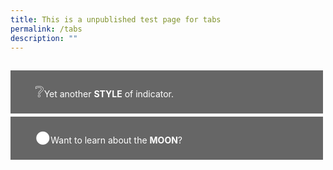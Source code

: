```yaml
---
title: This is a unpublished test page for tabs
permalink: /tabs
description: ""
---
```


<!--<html>
<head>
<meta charset="utf-8">
<title>Test Accordion</title>

<style>

input { display: none; }
input + label { display: inline-block }

input ~ .tab { display: none }
#tab1:checked ~ .tab.content1,
#tab2:checked ~ .tab.content2,
#tab3:checked ~ .tab.content3,
#tab4:checked ~ .tab.content4,
#tab5:checked ~ .tab.content5 { display: block; }

input + label {
  border: 1px solid #999;
  background: #EEE;
  padding: 4px 12px;
  border-radius: 4px 4px 0 0;
  position: relative;
  top: 1px;
}
input:checked + label {
  background: #FFF;
  border-bottom: 1px solid transparent;
}
input ~ .tab {
  border-top: 1px solid #999;
  padding: 12px;
		}
</style>
</head>
<body>
<input type="radio" name="tabs" id="tab1" checked />
<label for="tab1">Tab1</label>

<input type="radio" name="tabs" id="tab2" />
<label for="tab2">Tab2</label>

<input type="radio" name="tabs" id="tab3" />
<label for="tab3">Tab3</label>

<input type="radio" name="tabs" id="tab4" />
<label for="tab4">tab4</label>

<input type="radio" name="tabs" id="tab5" />
<label for="tab5">tab5</label>

<div class="tab content1">Tab1 Contents</div>
<div class="tab content2">Tab2 Contents</div>
<div class="tab content3">Tab3 Contents</div>
<div class="tab content4">Tab4 Contents</div>
<div class="tab content5">Tab5 Contents</div>
</body>
</html>

<html>
<head>
<style>
  .pushable {
    background: hsl(345deg, 100%, 76%);
    border-radius: 12px;
    border: none;
    padding: 0;
    cursor: pointer;
    outline-offset: 4px;
  }
  .front {
    display: block;
    padding: 12px 42px;
    border-radius: 12px;
    font-size: 1.25rem;
    background: hsl(345deg, 100%, 84%);
    color: white;
    transform: translateY(-6px);
  }

  .pushable:active .front {
    transform: translateY(-2px);
  }
</style>
	</head>
<body>	
<a href="/arriving/general-travel/fully-vaccinated"><button class="pushable">
  <span class="front">
	 <p style="font-size:20px; margin-top:10px; margin-bottom:0px; line-height:1.35; text-align:justify;"> <b>CLICK HERE for Travel Checklist for Fully Vaccinated Travellers</b></p>
  <ul style="list-style-type: disc; line-height:1.35; text-align:justify;">
	  <li style="line-height:1.35; font-size:20px;">Fully Vaccinated with WHO Emergency Use Listing Vaccines; or</li>
	   <li style="line-height:1.35; font-size:20px; text-align:justify;">Aged 12 and below regardless of vaccination status </li>
	  </ul>
	</span>
	</button></a>
</body>
</html>

 <p style="font-size:20px; margin-top:20px; margin-bottom:20px; line-height:1.35;"></p>

<html>
<head>
<style>
  .pushableT {
    background: hsl(205deg, 40%, 30%);
    border-radius: 12px;
    border: none;
    padding: 0;
    cursor: pointer;
    outline-offset: 4px;
  }
  .frontT {
    display: block;
    padding: 12px 42px;
    border-radius: 12px;
    font-size: 1.25rem;
    background: hsl(205deg, 40%, 20%);
    color: white;
    transform: translateY(-6px);
  }

  .pushableT:active .front {
    transform: translateY(-2px);
  }
</style>
	</head>
<body>	
<a href="/arriving/general-travel/non-fully-vaccinated"><button class="pushableT">
  <span class="frontT">
	 <p style="font-size:20px; margin-top:10px; margin-bottom:0px; line-height:1.35; text-align:justify;"> <b>CLICK HERE for Travel Checklist for Non-Fully Vaccinated Travellers</b></p>
  <ul style="list-style-type: disc; line-height:1.35; width:auto;">
	  <li style="line-height:1.35; font-size:20px; text-align:justify;">Aged 13 and above and not fully vaccinated with <br> WHO Emergency Use Listing Vaccines; or  </li>
	   <li style="line-height:1.35; font-size:20px; text-align:justify;">Certified medically ineligible for COVID-19 vaccinations </li>
	  </ul>
	</span>
	</button></a>
</body>
</html>-->

<html>
<head>
<meta charset="utf-8">
<title>Test Accordion</title>
<style>
	
/* # Style 6 # */
details.style6 summary {
  padding-right: 2.2rem;
  padding-left: 1rem;
}
details.style6 summary::before {
  content: "❔";
  font-size: 1.5rem;
  top: 0.5rem;
  left: unset;
  right: 0.5rem;
  transform: rotate(0);
}
details.style6:hover > summary:before {
  content: "👁️‍🗨️";
}
details[open].style6 > summary:before {
  content: "❌";
  transform: rotate(0deg);
}

/* # Style 7 # */
details.style7 summary {
  padding-left: 3rem;
}
details[open].style7 summary,
details.style7:hover summary {
  background: #000;
  color: #CCC;
}
details[open].style7 summary strong,
details.style7:hover summary strong {
  color: #FDCE4C;
}
details.style7:hover summary strong { color: #ffdf87; }
details.style7 summary::before {
  content: "🌑";
  font-size: 1.5rem;
  top: 0.5rem;
  left: 0.5rem;
  transform: rotate(0);
}
details.style7:hover > summary::before {
  content: "🌕";
}
details[open].style7 > summary::before {
  content: "🌕";
  transform: rotate(0deg);
}
details[open].style7 > summary:hover::before {
  content: "🌕";
}
details .moon-new { display: inline; }
details .moon-full { display: none; }
details[open] .moon-new { display: none; }
details[open] .moon-full { display: inline; }
details.style7 .content { background: #DDD; }

/* # Just Some Pretty Styles # */
body { font-family: "Open Sans", sans-serif; padding-bottom: 400px; }
img { max-width: 100%; }
p { margin: 0; padding-bottom: 10px; }
p:last-child { padding: 0; }
details {
  max-width: 500px;
  box-sizing: border-box;
  margin-top: 5px;
  background: white;
}
summary {
  border: 4px solid transparent;
  outline: none;
  padding: 1rem;
  display: block;
  background: #666;
  color: white;
  padding-left: 2.2rem;
  position: relative;
  cursor: pointer;
}
details[open] summary,
summary:hover {
  color: #FFCA28;
  background: #444;
}
summary:hover strong,
details[open] summary strong,
summary:hover::before,
details[open] summary::before {
  color: #FFA128;
}
.content {
  padding: 10px;
  border: 2px solid #888;
  border-top: none;
}
</style>
</head>
	<body>

<details class="style6">
  <summary>Yet another <strong>STYLE</strong> of indicator.</summary>
  <div class="content">
    <p>
      Lorem, ipsum dolor sit amet consectetur adipisicing elit. Modi unde, ex rem voluptates autem aliquid veniam quis temporibus repudiandae illo, nostrum, pariatur quae! At animi modi dignissimos corrupti placeat voluptatum!
    </p>
    <img src="https://placebear.com/400/200" alt="">
    <p>
      Facilis ducimus iure officia quos possimus quaerat iusto, quas, laboriosam sapiente autem ab assumenda eligendi voluptatum nisi eius cumque, tempore reprehenderit optio placeat praesentium non sint repellendus consequuntur? Nihil, soluta.
    </p>
  </div>
</details>

<details class="style7">
  <summary><span class="moon-new">Want to learn about the <strong>MOON</strong>?</span><span class="moon-full">The <strong>MOON</strong> is <strong>AMAZING</strong>!</span></summary>
  <div class="content">
    <p>
      Lorem, ipsum dolor sit amet consectetur adipisicing elit. Modi unde, ex rem voluptates autem aliquid veniam quis temporibus repudiandae illo, nostrum, pariatur quae! At animi modi dignissimos corrupti placeat voluptatum!
    </p>
    <img src="https://spaceholder.cc/400x200" alt="">
    <p>
      Facilis ducimus iure officia quos possimus quaerat iusto, quas, laboriosam sapiente autem ab assumenda eligendi voluptatum nisi eius cumque, tempore reprehenderit optio placeat praesentium non sint repellendus consequuntur? Nihil, soluta.
    </p>
  </div>
</details>
</body>
</html>

